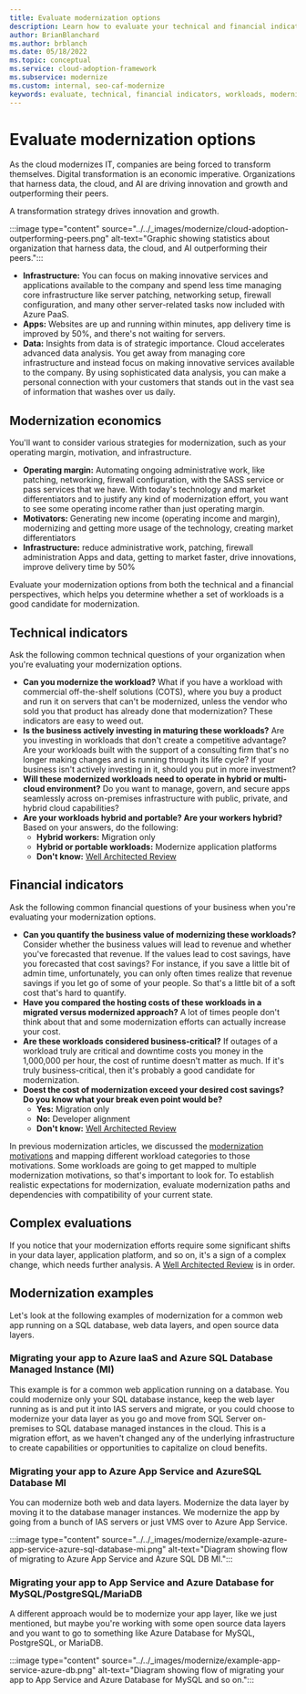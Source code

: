 ```yaml
---
title: Evaluate modernization options
description: Learn how to evaluate your technical and financial indicators to determine which workloads you want to modernize during cloud adoption.
author: BrianBlanchard
ms.author: brblanch
ms.date: 05/18/2022
ms.topic: conceptual
ms.service: cloud-adoption-framework
ms.subservice: modernize
ms.custom: internal, seo-caf-modernize
keywords: evaluate, technical, financial indicators, workloads, modernize, cloud adoption framework
---
```

<!--Primary Deliverable: CAF/Modernize/Evaluate-Modernization-Options.md​
Economics, Examples, Evaluations-->
# Evaluate modernization options

As the cloud modernizes IT, companies are being forced to transform themselves. Digital transformation is an economic imperative. Organizations that harness data, the cloud, and AI are driving innovation and growth and outperforming their peers.

A transformation strategy drives innovation and growth.

:::image type="content" source="../../_images/modernize/cloud-adoption-outperforming-peers.png" alt-text="Graphic showing statistics about organization that harness data, the cloud, and AI outperforming their peers.":::

- **Infrastructure:** You can focus on making innovative services and applications available to the company and spend less time managing core infrastructure like server patching, networking setup, firewall configuration, and many other server-related tasks now included with Azure PaaS.
- **Apps:** Websites are up and running within minutes, app delivery time is improved by 50%, and there's not waiting for servers.
- **Data:** Insights from data is of strategic importance. Cloud accelerates advanced data analysis. You get away from managing core infrastructure and instead focus on making innovative services available to the company. By using sophisticated data analysis, you can make a personal connection with your customers that stands out in the vast sea of information that washes over us daily.

## Modernization economics

You'll want to consider various strategies for modernization, such as your operating margin, motivation, and infrastructure.

- **Operating margin:** Automating ongoing administrative work, like patching, networking, firewall configuration, with the SASS service or pass services that we have. With today's technology and market differentiators and to justify any kind of modernization effort, you want to see some operating income rather than just operating margin.
- **Motivators:** Generating new income (operating income and margin), modernizing and getting more usage of the technology, creating market differentiators
- **Infrastructure:** reduce administrative work, patching, firewall administration
Apps and data, getting to market faster, drive innovations, improve delivery time by 50%

Evaluate your modernization options from both the technical and a financial perspectives, which helps you determine whether a set of workloads is a good candidate for modernization.

## Technical indicators

Ask the following common technical questions of your organization when you're evaluating your modernization options.

- **Can you modernize the workload?** What if you have a workload with commercial off-the-shelf solutions (COTS), where you buy a product and run it on servers that can't be modernized, unless the vendor who sold you that product has already done that modernization? These indicators are easy to weed out.
- **Is the business actively investing in maturing these workloads?** Are you investing in workloads that don't create a competitive advantage? Are your workloads built with the support of a consulting firm that's no longer making changes and is running through its life cycle? If your business isn't actively investing in it, should you put in more investment?
- **Will these modernized workloads need to operate in hybrid or multi-cloud environment?** Do you want to manage, govern, and secure apps seamlessly across on-premises infrastructure with public, private, and hybrid cloud capabilities?
- **Are your workloads hybrid and portable? Are your workers hybrid?** Based on your answers, do the following:
  - **Hybrid workers:** Migration only
  - **Hybrid or portable workloads:** Modernize application platforms
  - **Don't know:** [Well Architected Review](/assessments/?mode=pre-assessment&session=local)

## Financial indicators

Ask the following common financial questions of your business when you're evaluating your modernization options.

- **Can you quantify the business value of modernizing these workloads?** Consider whether the business values will lead to revenue and whether you've forecasted that revenue. If the values lead to cost savings, have you forecasted that cost savings? For instance, if you save a little bit of admin time, unfortunately, you can only often times realize that revenue savings if you let go of some of your people. So that's a little bit of a soft cost that's hard to quantify.
- **Have you compared the hosting costs of these workloads in a migrated versus modernized approach?** A lot of times people don't think about that and some modernization efforts can actually increase your cost.
- **Are these workloads considered business-critical?** If outages of a workload truly are critical and downtime costs you money in the 1,000,000 per hour, the cost of runtime doesn't matter as much. If it's truly business-critical, then it's probably a good candidate for modernization.
- **Doest the cost of modernization exceed your desired cost savings? Do you know what your break even point would be?**
  - **Yes:** Migration only
  - **No:** Developer alignment
  - **Don't know:** [Well Architected Review](/assessments/?mode=pre-assessment&session=local)

In previous modernization articles, we discussed the [modernization motivations](envision-cloud-modernization.md) and mapping different workload categories to those motivations. Some workloads are going to get mapped to multiple modernization motivations, so that's important to look for. To establish realistic expectations for modernization, evaluate modernization paths and dependencies with compatibility of your current state.

## Complex evaluations

If you notice that your modernization efforts require some significant shifts in your data layer, application platform, and so on, it's a sign of a complex change, which needs further analysis. A [Well Architected Review](/assessments/?mode=pre-assessment&session=local) is in order.

## Modernization examples

Let's look at the following examples of modernization for a common web app running on a SQL database, web data layers, and open source data layers.

### Migrating your app to Azure IaaS and Azure SQL Database Managed Instance (MI)

This example is for a common web application running on a database. You could modernize only your SQL database instance, keep the web layer running as is and put it into IAS servers and migrate, or you could choose to modernize your data layer as you go and move from SQL Server on-premises to SQL database managed instances in the cloud. This is a migration effort, as we haven't changed any of the underlying infrastructure to create capabilities or opportunities to capitalize on cloud benefits.

### Migrating your app to Azure App Service and AzureSQL Database MI

You can modernize both web and data layers. Modernize the data layer by moving it to the database manager instances. We modernize the app by going from a bunch of IAS servers or just VMS over to Azure App Service.

:::image type="content" source="../../_images/modernize/example-azure-app-service-azure-sql-database-mi.png" alt-text="Diagram showing flow of migrating to Azure App Service and Azure SQL DB MI.":::

### Migrating your app to App Service and Azure Database for MySQL/PostgreSQL/MariaDB

A different approach would be to modernize your app layer, like we just mentioned, but maybe you're working with some open source data layers and you want to go to something like Azure Database for MySQL, PostgreSQL, or MariaDB.

:::image type="content" source="../../_images/modernize/example-app-service-azure-db.png" alt-text="Diagram showing flow of migrating your app to App Service and Azure Database for MySQL and so on.":::

